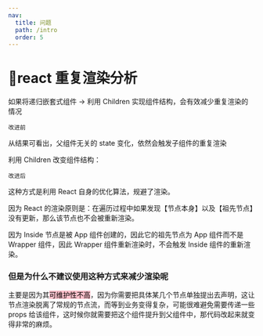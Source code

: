 ```yaml
---
nav:
  title: 问题
  path: /intro
  order: 5
---
```


# 🐼react 重复渲染分析

如果将递归嵌套式组件 → 利用 Children 实现组件结构，会有效减少重复渲染的情况

<code src="./Code1.tsx">改进前</code>

从结果可看出，父组件无关的 state 变化，依然会触发子组件的重复渲染

利用 Children 改变组件结构：

<code src="./Code2.tsx">改进后</code>

这种方式是利用 React 自身的优化算法，规避了渲染。

因为 React 的渲染原则是：在遍历过程中如果发现【节点本身】以及【祖先节点】没有更新，那么该节点也不会被重新渲染。

因为 Inside 节点是被 App 组件创建的，因此它的祖先节点为 App 组件而不是 Wrapper 组件，因此 Wrapper 组件重新渲染时，不会触发 Inside 组件的重新渲染。

### 但是为什么不建议使用这种方式来减少渲染呢

主要是因为其<mark style="background-color:pink">可维护性不高</mark>，因为你需要把具体某几个节点单独提出去声明，这让节点渲染脱离了常规的节点流，而等到业务变得复杂，可能很难避免需要传递一些 props 给该组件，这时候你就需要把这个组件提升到父组件中，那代码改起来就变得非常的麻烦。
